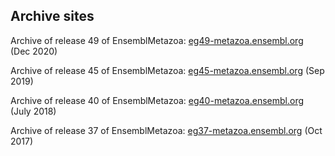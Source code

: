 ## Archive sites

Archive of release 49 of EnsemblMetazoa: [eg49-metazoa.ensembl.org](https://eg49-metazoa.ensembl.org) (Dec 2020)

Archive of release 45 of EnsemblMetazoa: [eg45-metazoa.ensembl.org](https://eg45-metazoa.ensembl.org) (Sep 2019)

Archive of release 40 of EnsemblMetazoa: [eg40-metazoa.ensembl.org](https://eg40-metazoa.ensembl.org) (July 2018)

Archive of release 37 of EnsemblMetazoa: [eg37-metazoa.ensembl.org](https://eg37-metazoa.ensembl.org) (Oct 2017)
